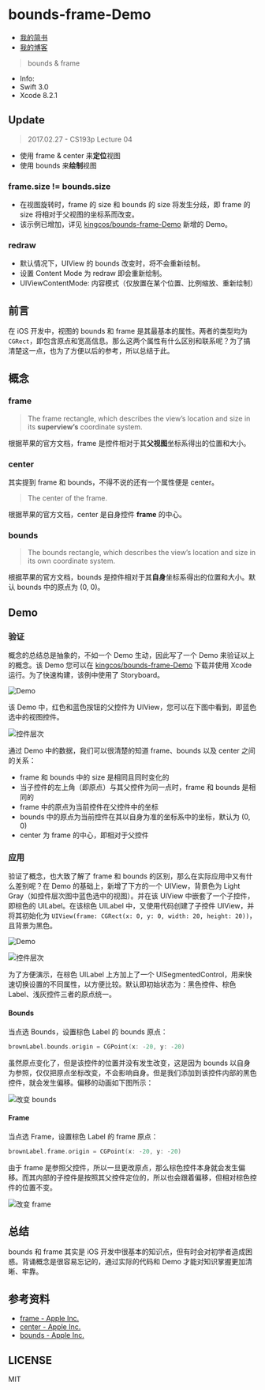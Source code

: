 # bounds-frame-Demo

- [我的简书](http://www.jianshu.com/u/b88081164fe8)
- [我的博客](https://maimieng.com)

> bounds & frame

- Info:
 - Swift 3.0
 - Xcode 8.2.1

## Update

> 2017.02.27 - CS193p Lecture 04

- 使用 frame & center 来**定位**视图
- 使用 bounds 来**绘制**视图

### frame.size != bounds.size

- 在视图旋转时，frame 的 size 和 bounds 的 size 将发生分歧，即 frame 的 size 将相对于父视图的坐标系而改变。
- 该示例已增加，详见 [kingcos/bounds-frame-Demo](https://github.com/kingcos/bounds-frame-Demo) 新增的 Demo。

### redraw

- 默认情况下，UIView 的 bounds 改变时，将不会重新绘制。
- 设置 Content Mode 为 redraw 即会重新绘制。
- UIViewContentMode: 内容模式（仅放置在某个位置、比例缩放、重新绘制）

## 前言

在 iOS 开发中，视图的 bounds 和 frame 是其最基本的属性。两者的类型均为 `CGRect`，即包含原点和宽高信息。那么这两个属性有什么区别和联系呢？为了搞清楚这一点，也为了方便以后的参考，所以总结于此。

## 概念

### frame

> The frame rectangle, which describes the view’s location and size in its **superview’s** coordinate system.

根据苹果的官方文档，frame 是控件相对于其**父视图**坐标系得出的位置和大小。

### center

其实提到 frame 和 bounds，不得不说的还有一个属性便是 center。

> The center of the frame.

根据苹果的官方文档，center 是自身控件 **frame** 的中心。

### bounds

> The bounds rectangle, which describes the view’s location and size in its own coordinate system.

根据苹果的官方文档，bounds 是控件相对于其**自身**坐标系得出的位置和大小。默认 bounds 中的原点为 (0, 0)。

## Demo

### 验证

概念的总结总是抽象的，不如一个 Demo 生动，因此写了一个 Demo 来验证以上的概念。该 Demo 您可以在 [kingcos/bounds-frame-Demo](https://github.com/kingcos/bounds-frame-Demo) 下载并使用 Xcode 运行。为了快速构建，该例中使用了 Storyboard。

![Demo](http://upload-images.jianshu.io/upload_images/227002-9344143dfd2b2a80.png?imageMogr2/auto-orient/strip%7CimageView2/2/w/1240)

该 Demo 中，红色和蓝色按钮的父控件为 UIView，您可以在下图中看到，即蓝色选中的视图控件。

![控件层次](http://upload-images.jianshu.io/upload_images/227002-9208589daedf8308.png?imageMogr2/auto-orient/strip%7CimageView2/2/w/1240)

通过 Demo 中的数据，我们可以很清楚的知道 frame、bounds 以及 center 之间的关系：

- frame 和 bounds 中的 size 是相同且同时变化的
- 当子控件的左上角（即原点）与其父控件为同一点时，frame 和 bounds 是相同的
- frame 中的原点为当前控件在父控件中的坐标
- bounds 中的原点为当前控件在其以自身为准的坐标系中的坐标，默认为 (0, 0)
- center 为 frame 的中心，即相对于父控件

### 应用

验证了概念，也大致了解了 frame 和 bounds 的区别，那么在实际应用中又有什么差别呢？在 Demo 的基础上，新增了下方的一个 UIView，背景色为 Light Gray（如控件层次图中蓝色选中的视图）。并在该 UIView 中嵌套了一个子控件，即棕色的 UILabel。在该棕色 UILabel 中，又使用代码创建了子控件 UIView，并将其初始化为 `UIView(frame: CGRect(x: 0, y: 0, width: 20, height: 20))`，且背景为黑色。

![Demo](http://upload-images.jianshu.io/upload_images/227002-1596487dd1062c90.png?imageMogr2/auto-orient/strip%7CimageView2/2/w/1240)

![控件层次](http://upload-images.jianshu.io/upload_images/227002-1525f3d2dbeae40e.png?imageMogr2/auto-orient/strip%7CimageView2/2/w/1240)

为了方便演示，在棕色 UILabel 上方加上了一个 UISegmentedControl，用来快速切换设置的不同属性，以方便比较。默认即初始状态为：黑色控件、棕色 Label、浅灰控件三者的原点统一。

#### Bounds

当点选 Bounds，设置棕色 Label 的 bounds 原点：

```swift
brownLabel.bounds.origin = CGPoint(x: -20, y: -20)
```

虽然原点变化了，但是该控件的位置并没有发生改变，这是因为 bounds 以自身为参照，仅仅把原点坐标改变，不会影响自身。但是我们添加到该控件内部的黑色控件，就会发生偏移。偏移的动画如下图所示：

![改变 bounds](http://upload-images.jianshu.io/upload_images/227002-773b996550991770.gif?imageMogr2/auto-orient/strip)

#### Frame

当点选 Frame，设置棕色 Label 的 frame 原点：

```swift
brownLabel.frame.origin = CGPoint(x: -20, y: -20)
```

由于 frame 是参照父控件，所以一旦更改原点，那么棕色控件本身就会发生偏移。而其内部的子控件是按照其父控件定位的，所以也会跟着偏移，但相对棕色控件的位置不变。

![改变 frame](http://upload-images.jianshu.io/upload_images/227002-f15def853466add5.gif?imageMogr2/auto-orient/strip)

## 总结

bounds 和 frame 其实是 iOS 开发中很基本的知识点，但有时会对初学者造成困惑。背诵概念是很容易忘记的，通过实际的代码和 Demo 才能对知识掌握更加清晰、牢靠。

## 参考资料

- [frame - Apple Inc.](https://developer.apple.com/reference/uikit/uiview/1622621-frame)
- [center - Apple Inc.](https://developer.apple.com/reference/uikit/uiview/1622627-center)
- [bounds - Apple Inc.](https://developer.apple.com/reference/uikit/uiview/1622580-bounds)

## LICENSE

MIT
